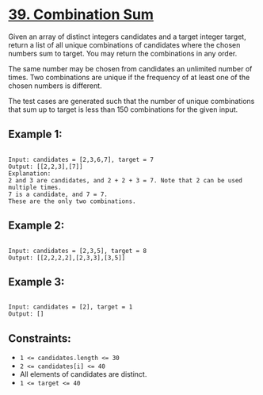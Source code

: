 # [39. Combination Sum](https://leetcode.com/problems/combination-sum/description/)

Given an array of distinct integers candidates and a target integer target, return a list of all unique combinations of candidates where the chosen numbers sum to target. You may return the combinations in any order.

The same number may be chosen from candidates an unlimited number of times. Two combinations are unique if the
frequency
of at least one of the chosen numbers is different.

The test cases are generated such that the number of unique combinations that sum up to target is less than 150 combinations for the given input.

## Example 1:

```

Input: candidates = [2,3,6,7], target = 7
Output: [[2,2,3],[7]]
Explanation:
2 and 3 are candidates, and 2 + 2 + 3 = 7. Note that 2 can be used multiple times.
7 is a candidate, and 7 = 7.
These are the only two combinations.

```

## Example 2:

```

Input: candidates = [2,3,5], target = 8
Output: [[2,2,2,2],[2,3,3],[3,5]]

```

## Example 3:

```

Input: candidates = [2], target = 1
Output: []

```

## Constraints:

- `1 <= candidates.length <= 30`
- `2 <= candidates[i] <= 40`
- All elements of candidates are distinct.
- `1 <= target <= 40`
